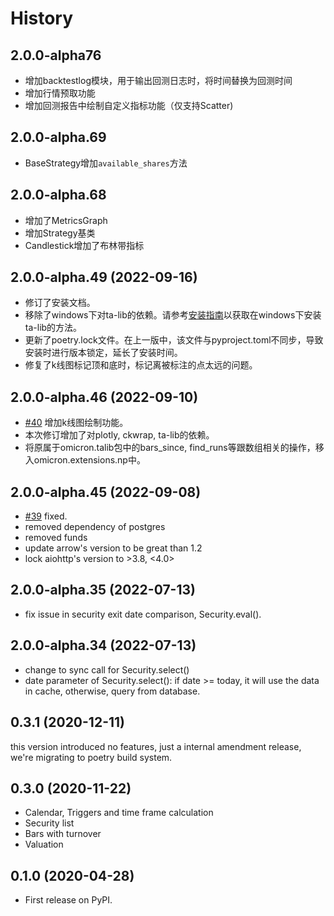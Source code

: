 # History

## 2.0.0-alpha76
* 增加backtestlog模块，用于输出回测日志时，将时间替换为回测时间
* 增加行情预取功能
* 增加回测报告中绘制自定义指标功能（仅支持Scatter)
## 2.0.0-alpha.69
* BaseStrategy增加`available_shares`方法
## 2.0.0-alpha.68
* 增加了MetricsGraph
* 增加Strategy基类
* Candlestick增加了布林带指标
## 2.0.0-alpha.49 (2022-09-16)
* 修订了安装文档。
* 移除了windows下对ta-lib的依赖。请参考[安装指南](docs/installation.md)以获取在windows下安装ta-lib的方法。
* 更新了poetry.lock文件。在上一版中，该文件与pyproject.toml不同步，导致安装时进行版本锁定，延长了安装时间。
* 修复了k线图标记顶和底时，标记离被标注的点太远的问题。
## 2.0.0-alpha.46 (2022-09-10)
* [#40](https://github.com/zillionare/omicron/issues/40) 增加k线图绘制功能。
* 本次修订增加了对plotly, ckwrap, ta-lib的依赖。
* 将原属于omicron.talib包中的bars_since, find_runs等跟数组相关的操作，移入omicron.extensions.np中。
## 2.0.0-alpha.45 (2022-09-08)
* [#39](https://github.com/zillionare/omicron/issues/39) fixed.
* removed dependency of postgres
* removed funds
* update arrow's version to be great than 1.2
* lock aiohttp's version to >3.8, <4.0>
## 2.0.0-alpha.35 (2022-07-13)

* fix issue in security exit date comparison, Security.eval().

## 2.0.0-alpha.34 (2022-07-13)

* change to sync call for Security.select()
* date parameter of Security.select(): if date >= today, it will use the data in cache, otherwise, query from database.

## 0.3.1 (2020-12-11)

this version introduced no features, just a internal amendment release, we're migrating to poetry build system.

## 0.3.0 (2020-11-22)

* Calendar, Triggers and time frame calculation
* Security list
* Bars with turnover
* Valuation
## 0.1.0 (2020-04-28)


* First release on PyPI.
